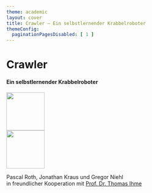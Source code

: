 ```yaml
---
theme: academic
layout: cover
title: Crawler – Ein selbstlernender Krabbelroboter
themeConfig:
  paginationPagesDisabled: [ 1 ]
---
```


# Crawler

#### Ein selbstlernender Krabbelroboter

<!-- ![Image of our Crawler here](/logo.png) -->

<div class="abs-tr mx-40 m-6 flex gap-2">
  <a href="https://hector-seminar.de/" target="_blank" alt="Website Technische Hochschule Mannheim"
    class="text-xl slidev-icon-btn !border-none">
    <img src="/TH_Mannheim_Logo_RGB_weiß.svg" width="100"/>
  </a>
</div>

<div class="abs-tr m-6 flex gap-2">
  <a href="https://hector-seminar.de/" target="_blank" alt="Website Hector Seminar"
    class="text-xl slidev-icon-btn !border-none">
    <img src="/logo.png" width="100"/>
  </a>
</div>

<div class="absolute bottom-20 flex">
  <p>
    Pascal Roth, Jonathan Kraus und Gregor Niehl <br>
    in freundlicher Kooperation mit
      <a href="https://www.informatik.hs-mannheim.de/wir/menschen/professoren/prof-dr-thomas-ihme.html"> Prof. Dr. Thomas Ihme </a>
  </p>
</div>
